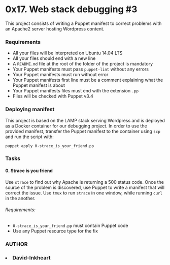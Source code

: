# 0x17. Web stack debugging #3

This project consists of writing a Puppet manifest to correct problems with an Apache2 server hosting Wordpress content.

### Requirements

- All your files will be interpreted on Ubuntu 14.04 LTS
- All your files should end with a new line
- A `README.md` file at the root of the folder of the project is mandatory
- Your Puppet manifests must pass `puppet-lint` without any errors
- Your Puppet manifests must run without error
- Your Puppet manifests first line must be a comment explaining what the Puppet manifest is about
- Your Puppet manifests files must end with the extension `.pp`
- Files will be checked with Puppet v3.4

### Deploying manifest

This project is based on the LAMP stack serving Wordpress and is deployed as a Docker container for our debugging project. In order to use the provided manifest, transfer the Puppet manifest to the container using `scp` and run the script with:
```
puppet apply 0-strace_is_your_friend.pp
```
### Tasks

#### 0. Strace is you friend

Use `strace` to find out why Apache is returning a 500 status code. Once the source of the problem is discovered, use Puppet to write a manifest that will correct the issue.
Use `tmux` to run `strace` in one window, while running `curl` in the another.

###### Requirements:

- `0-strace_is_your_friend.pp` must contain Puppet code
- Use any Puppet resource type for the fix

<h3>AUTHOR<h3/>

<li>David-Inkheart</li>
